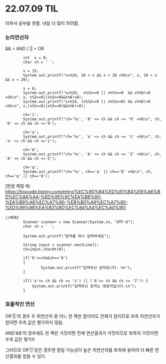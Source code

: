 # 22.07.09 TIL
아파서 공부를 못함. 내일 더 많이 하려함.

### 논리연산자
&& = AND / || = OR
```
		int  x = 0;
		char ch = ' ';

		x = 15;
		System.out.printf("x=%2d, 10 < x && x < 20 =%b\n", x, 10 < x && x < 20);

		x = 6;
		System.out.printf("x=%2d,  x%%2==0 || x%%3==0  && x%%6!=0 =%b\n", x, x%2==0||x%3==0&&x%6!=0);
		System.out.printf("x=%2d, (x%%2==0 || x%%3==0) && x%%6!=0 =%b\n", x,(x%2==0||x%3==0)&&x%6!=0);

		ch='1';
		System.out.printf("ch='%c', '0' <= ch && ch <= '9' =%b\n", ch, '0' <= ch && ch <='9');

		ch='a';
		System.out.printf("ch='%c', 'a' <= ch && ch <= 'z' =%b\n", ch, 'a' <= ch && ch <='z');

		ch='A';
		System.out.printf("ch='%c', 'A' <= ch && ch <= 'Z' =%b\n", ch, 'A' <= ch && ch <='Z');

		ch='q';
		System.out.printf("ch='%c', ch=='q' || ch=='Q' =%b\n", ch, ch=='q' || ch=='Q');
```
[한글 깨질 때: https://toycode.tistory.com/entry/%EC%9D%B4%ED%81%B4%EB%A6%BD%EC%8A%A4-%ED%95%9C%EA%B8%80-%EA%B9%A8%EC%A7%90-%EB%B0%A9%EC%A7%80-%ED%99%98%EA%B2%BD%EC%84%A4%EC%A0%95]
```
//예제2
		Scanner scanner = new Scanner(System.in, "UTF-8");
		char ch = ' ';
		
		System.out.printf("문자를 하나 입력하세요");
		
		String input = scanner.nextLine();
		ch=input.charAt(0);
		
		if('0'<=ch&&ch<='9')
		{
				System.out.printf("입력하신 문자입니다. %n");
		}
		
		if(('a'<= ch && ch <= 'z') || ('A'<= ch && ch <= 'Z')) {
			System.out.printf("입력하신 문자는 영문자입니다.\n");
		}
```

### 효율적인 연산
OR'||'의 경우 두 피연산자 중 어느 한 쪽만 참이어도 전체가 참이므로 좌측 피연산자가 참이면 우측 값은 평가하지 않음.  

AND'&&'의 경우에도 한 쪽만 거짓이면 전체 연산결과가 거짓이므로 좌측이 거짓이면 우측 값은 평가X  

그러므로 OR'||'같은 경우엔 참일 가능성이 높은 피연산자를 좌측에 놓아야 더 빠른 연산결과를 얻을 수 있다.